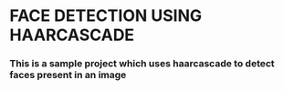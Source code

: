 # FACE DETECTION USING HAARCASCADE
### This is a sample project which uses haarcascade to detect faces present in an image
